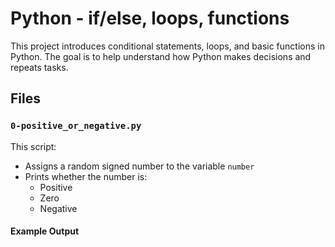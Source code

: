 # Python - if/else, loops, functions

This project introduces conditional statements, loops, and basic functions in Python. The goal is to help understand how Python makes decisions and repeats tasks.

## Files

### `0-positive_or_negative.py`

This script:
- Assigns a random signed number to the variable `number`
- Prints whether the number is:
  - Positive
  - Zero
  - Negative

#### Example Output
